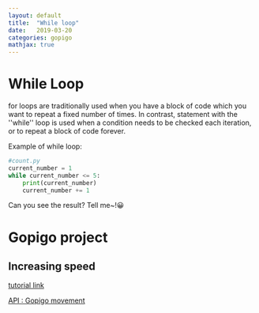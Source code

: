 ```yaml
---
layout: default
title:  "While loop"
date:   2019-03-20 
categories: gopigo
mathjax: true
---
```



# While Loop

for loops are traditionally used when you have a block of code which you want to repeat a fixed number of times. In contrast, statement with the ''while'' loop is used when a condition needs to be checked each iteration, or to repeat a block of code forever.

Example of while loop:  

```python
#count.py
current_number = 1
while current_number <= 5:
    print(current_number)
    current_number += 1
```
Can you see the result? Tell me~!😀


# Gopigo project 
## Increasing speed  
[tutorial link](https://gopigo3.readthedocs.io/en/master/tutorials-basic/driving.html#going-forward-at-increasing-speed)

[API : Gopigo movement ](https://gopigo3.readthedocs.io/en/master/api-basic/structure.html#gopigo3-movement-api-methods)
